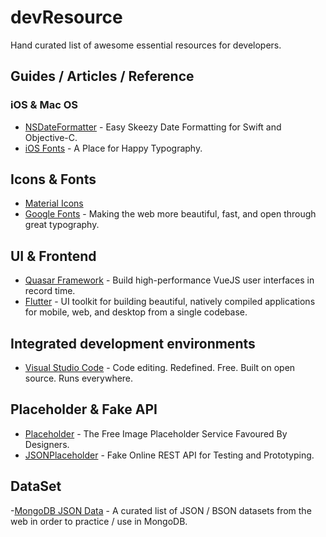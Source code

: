 # devResource

Hand curated list of awesome essential resources for developers.

## Guides / Articles / Reference

### iOS & Mac OS

- [NSDateFormatter](https://nsdateformatter.com) - Easy Skeezy Date Formatting for Swift and Objective-C.
- [iOS Fonts](http://iosfonts.com) - A Place for Happy Typography.

## Icons & Fonts

- [Material Icons](https://material.io/resources/icons/?style=baseline)
- [Google Fonts](https://fonts.google.com) - Making the web more beautiful, fast, and open through great typography.

## UI & Frontend

- [Quasar Framework](https://quasar.dev) - Build high-performance VueJS user interfaces in record time.
- [Flutter](https://flutter.dev) - UI toolkit for building beautiful, natively compiled applications for mobile, web, and desktop from a single codebase.

## Integrated development environments

- [Visual Studio Code](https://code.visualstudio.com) - Code editing. Redefined. Free. Built on open source. Runs everywhere.

## Placeholder & Fake API

- [Placeholder](https://placeholder.com) - The Free Image Placeholder Service Favoured By Designers.
- [JSONPlaceholder](https://jsonplaceholder.typicode.com) - Fake Online REST API for Testing and Prototyping.

## DataSet

-[MongoDB JSON Data](https://github.com/ozlerhakan/mongodb-json-files) - A curated list of JSON / BSON datasets from the web in order to practice / use in MongoDB.
